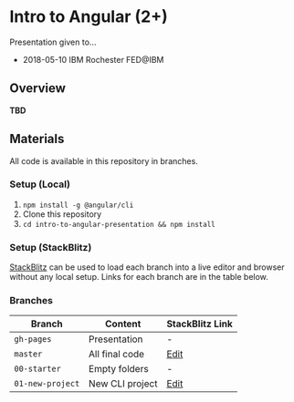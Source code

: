 # Intro to Angular (2+)

Presentation given to...
* 2018-05-10 IBM Rochester FED@IBM

## Overview
**TBD**

## Materials
All code is available in this repository in branches.

### Setup (Local)
1.  `npm install -g @angular/cli`
2.  Clone this repository
3.  `cd intro-to-angular-presentation && npm install`

### Setup (StackBlitz)
[StackBlitz](https://stackblitz.com) can be used to load each branch into a live editor and browser without any local setup.  Links for each branch are in the table below. 

### Branches
| Branch | Content | StackBlitz Link |
|--------|---------|-----------------|
| `gh-pages` | Presentation | - |
| `master` | All final code | [Edit](https://stackblitz.com/github/dstanich/intro-to-angular-presentation/tree/master/examples) |
| `00-starter` | Empty folders | - |
| `01-new-project` | New CLI project | [Edit](https://stackblitz.com/github/dstanich/intro-to-angular-presentation/tree/01-new-project/examples)
